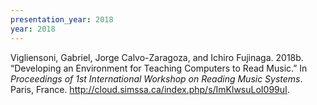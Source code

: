 ```yaml
---
presentation_year: 2018
year: 2018
---
```


Vigliensoni, Gabriel, Jorge Calvo-Zaragoza, and Ichiro Fujinaga. 2018b. “Developing an Environment for Teaching Computers to Read Music.” In <i>Proceedings of 1st International Workshop on Reading Music Systems</i>. Paris, France. <a href="http://cloud.simssa.ca/index.php/s/ImKlwsuLoI099uI">http://cloud.simssa.ca/index.php/s/ImKlwsuLoI099uI</a>.